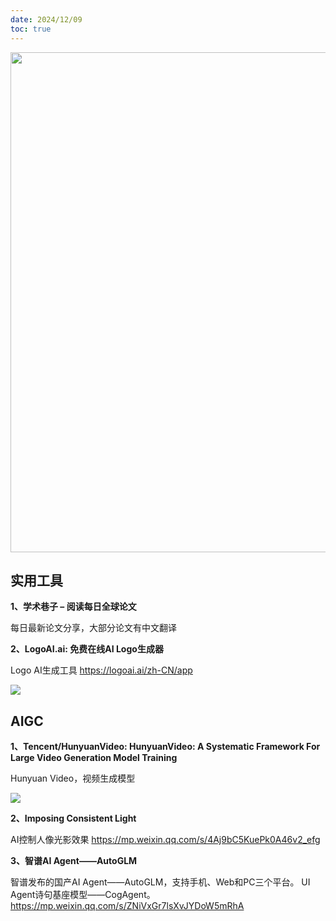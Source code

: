 ```yaml
---
date: 2024/12/09
toc: true
---
```


<img src="https://opengraph.githubassets.com/227a23300579fabae8cdd6efa8fbd0ce03d985f5f317925dcbf073bce23e483f/Tencent/HunyuanVideo" width="800" />

## 实用工具
**1、学术巷子 – 阅读每日全球论文**

每日最新论文分享，大部分论文有中文翻译



**2、LogoAI.ai: 免费在线AI Logo生成器**

Logo AI生成工具
<https://logoai.ai/zh-CN/app>

![](https://prod-files-secure.s3.us-west-2.amazonaws.com/465f939f-1df0-4d63-b231-e320aa77231e/280a1b48-de9b-402f-92f3-de053cdc3172/stn-s6CFG7qRTsN3ASitHN2GzGcNQHM6R1xT5Fj0yVSR.jpeg?X-Amz-Algorithm=AWS4-HMAC-SHA256&X-Amz-Content-Sha256=UNSIGNED-PAYLOAD&X-Amz-Credential=AKIAT73L2G45FSPPWI6X%2F20241209%2Fus-west-2%2Fs3%2Faws4_request&X-Amz-Date=20241209T005539Z&X-Amz-Expires=3600&X-Amz-Signature=54f57d7a4b43c7d7e16f3cc131c806b41de44149452f79f93964d056dc3fa011&X-Amz-SignedHeaders=host&x-id=GetObject)

## AIGC
**1、Tencent/HunyuanVideo: HunyuanVideo: A Systematic Framework For Large Video Generation Model Training**

Hunyuan Video，视频生成模型

![](https://opengraph.githubassets.com/227a23300579fabae8cdd6efa8fbd0ce03d985f5f317925dcbf073bce23e483f/Tencent/HunyuanVideo)

**2、Imposing Consistent Light**

AI控制人像光影效果
<https://mp.weixin.qq.com/s/4Aj9bC5KuePk0A46v2_efg>



**3、智谱AI Agent——AutoGLM**

智谱发布的国产AI Agent——AutoGLM，支持手机、Web和PC三个平台。
UI Agent诗句基座模型——CogAgent。
<https://mp.weixin.qq.com/s/ZNiVxGr7lsXvJYDoW5mRhA>



